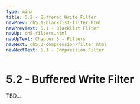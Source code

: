 ```yaml
---
type: mina
title: 5.2 - Buffered Write Filter
navPrev: ch5.1-blacklist-filter.html
navPrevText: 5.1 - Blacklist Filter
navUp: ch5-filters.html
navUpText: Chapter 5 - Filters
navNext: ch5.3-compression-filter.html
navNextText: 5.3 - Compression Filter
---
```


# 5.2 - Buffered Write Filter

TBD...
